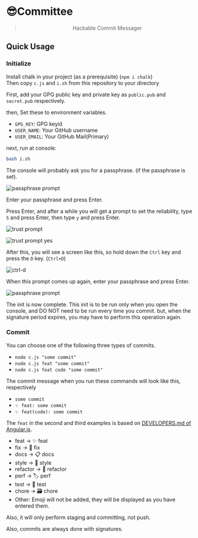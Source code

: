 # 😎Committee
> <div style="text-align: center;">Hackable Commit Messager</div>

## Quick Usage
### Initialize
Install chalk in your project (as a prerequisite) (`npm i chalk`)  
Then copy `c.js` and `i.sh` from this repository to your directory


First, add your GPG public key and private key as `public.pub` and `secret.pub` respectively.

then, Set these to environment variables.

- `GPG_KEY`: GPG keyid
- `USER_NAME`: Your GitHub username 
- `USER_EMAIL`: Your GitHub Mail(Primary)

next, run at console:

```bash
bash i.sh
```

The console will probably ask you for a passphrase. (if the passphrase is set).

![passphrase prompt](https://user-images.githubusercontent.com/67305123/144549978-47489dbf-2853-4c19-ad70-a0eeab41b190.png)

Enter your passphrase and press Enter.

Press Enter, and after a while you will get a prompt to set the reliability, type `5` and press Enter, then type `y` and press Enter.

![trust prompt](https://user-images.githubusercontent.com/67305123/144568795-4f06bd94-2999-421c-b019-5a185b3ea5f2.png)

![trust prompt yes](https://user-images.githubusercontent.com/67305123/144569098-f8165e43-7eb8-4352-b36d-b813c4faf389.png)

After this, you will see a screen like this, so hold down the `Ctrl` key and press the `D` key. (`Ctrl+D`)

![ctrl-d](https://user-images.githubusercontent.com/67305123/144569455-0790aa51-0bc7-4405-963f-b49ad7fb173d.png)

When this prompt comes up again, enter your passphrase and press Enter.

![passphrase prompt](https://user-images.githubusercontent.com/67305123/144549978-47489dbf-2853-4c19-ad70-a0eeab41b190.png)

The init is now complete. This init is to be run only when you open the console, and DO NOT need to be run every time you commit. but, when the signature period expires, you may have to perform this operation again.

### Commit
You can choose one of the following three types of commits.

- `node c.js "some commit"`
- `node c.js feat "some commit"`
- `node c.js feat code "some commit"`

The commit message when you run these commands will look like this, respectively

- `some commit`
- `✨ feat: some commit`
- `✨ feat(code): some commit`

The `feat` in the second and third examples is based on [DEVELOPERS.md of Angular.js](https://github.com/angular/angular.js/blob/master/DEVELOPERS.md#type).

- feat → ✨ feat
- fix → 🐛 fix
- docs → 📋 docs
- style → 🧹 style
- refactor → 🔧 refactor
- perf → 🏷 perf
- test → 🧪 test
- chore → 🗃 chore
- Other: Emoji will not be added, they will be displayed as you have entered them.

Also, it will only perform staging and committing, not push.

Also, commits are always done with signatures.